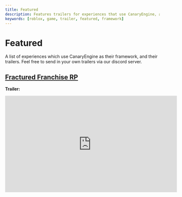 ```yaml
---
title: Featured
description: Features trailers for experiences that use CanaryEngine, as example projects
keywords: [roblox, game, trailer, featured, framework]
---
```


# Featured

A list of experiences which use CanaryEngine as their framework, and their trailers. Feel free to send in your own trailers via our discord server.

## [Fractured Franchise RP](https://www.roblox.com/games/7377364733/FNAF-Movie-RP-Fractured-Franchise-Beta)

**Trailer:**

<iframe width="560" height="315" src="https://www.youtube-nocookie.com/embed/pa84kPAZhsU?si=40A5K6Vo4EqKabQ1" title="YouTube video player" frameborder="0" allow="accelerometer; autoplay; clipboard-write; encrypted-media; gyroscope; picture-in-picture; web-share" allowfullscreen></iframe>
